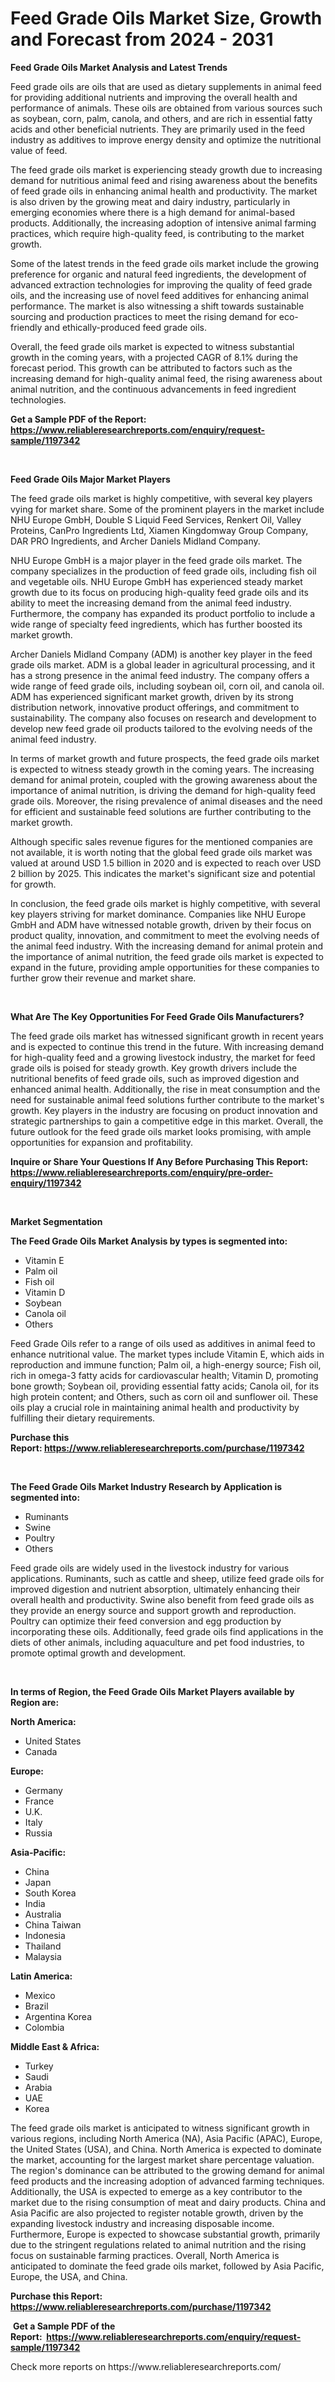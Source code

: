 <p><h1>Feed Grade Oils Market Size, Growth and Forecast from 2024 - 2031</h1></p><p><strong>Feed Grade Oils Market Analysis and Latest Trends</strong></p>
<p><p>Feed grade oils are oils that are used as dietary supplements in animal feed for providing additional nutrients and improving the overall health and performance of animals. These oils are obtained from various sources such as soybean, corn, palm, canola, and others, and are rich in essential fatty acids and other beneficial nutrients. They are primarily used in the feed industry as additives to improve energy density and optimize the nutritional value of feed.</p><p>The feed grade oils market is experiencing steady growth due to increasing demand for nutritious animal feed and rising awareness about the benefits of feed grade oils in enhancing animal health and productivity. The market is also driven by the growing meat and dairy industry, particularly in emerging economies where there is a high demand for animal-based products. Additionally, the increasing adoption of intensive animal farming practices, which require high-quality feed, is contributing to the market growth.</p><p>Some of the latest trends in the feed grade oils market include the growing preference for organic and natural feed ingredients, the development of advanced extraction technologies for improving the quality of feed grade oils, and the increasing use of novel feed additives for enhancing animal performance. The market is also witnessing a shift towards sustainable sourcing and production practices to meet the rising demand for eco-friendly and ethically-produced feed grade oils.</p><p>Overall, the feed grade oils market is expected to witness substantial growth in the coming years, with a projected CAGR of 8.1% during the forecast period. This growth can be attributed to factors such as the increasing demand for high-quality animal feed, the rising awareness about animal nutrition, and the continuous advancements in feed ingredient technologies.</p></p>
<p><strong>Get a Sample PDF of the Report:&nbsp; <a href="https://www.reliableresearchreports.com/enquiry/request-sample/1197342">https://www.reliableresearchreports.com/enquiry/request-sample/1197342</a></strong></p>
<p>&nbsp;</p>
<p><strong>Feed Grade Oils Major Market Players</strong></p>
<p><p>The feed grade oils market is highly competitive, with several key players vying for market share. Some of the prominent players in the market include NHU Europe GmbH, Double S Liquid Feed Services, Renkert Oil, Valley Proteins, CanPro Ingredients Ltd, Xiamen Kingdomway Group Company, DAR PRO Ingredients, and Archer Daniels Midland Company.</p><p>NHU Europe GmbH is a major player in the feed grade oils market. The company specializes in the production of feed grade oils, including fish oil and vegetable oils. NHU Europe GmbH has experienced steady market growth due to its focus on producing high-quality feed grade oils and its ability to meet the increasing demand from the animal feed industry. Furthermore, the company has expanded its product portfolio to include a wide range of specialty feed ingredients, which has further boosted its market growth.</p><p>Archer Daniels Midland Company (ADM) is another key player in the feed grade oils market. ADM is a global leader in agricultural processing, and it has a strong presence in the animal feed industry. The company offers a wide range of feed grade oils, including soybean oil, corn oil, and canola oil. ADM has experienced significant market growth, driven by its strong distribution network, innovative product offerings, and commitment to sustainability. The company also focuses on research and development to develop new feed grade oil products tailored to the evolving needs of the animal feed industry.</p><p>In terms of market growth and future prospects, the feed grade oils market is expected to witness steady growth in the coming years. The increasing demand for animal protein, coupled with the growing awareness about the importance of animal nutrition, is driving the demand for high-quality feed grade oils. Moreover, the rising prevalence of animal diseases and the need for efficient and sustainable feed solutions are further contributing to the market growth.</p><p>Although specific sales revenue figures for the mentioned companies are not available, it is worth noting that the global feed grade oils market was valued at around USD 1.5 billion in 2020 and is expected to reach over USD 2 billion by 2025. This indicates the market's significant size and potential for growth.</p><p>In conclusion, the feed grade oils market is highly competitive, with several key players striving for market dominance. Companies like NHU Europe GmbH and ADM have witnessed notable growth, driven by their focus on product quality, innovation, and commitment to meet the evolving needs of the animal feed industry. With the increasing demand for animal protein and the importance of animal nutrition, the feed grade oils market is expected to expand in the future, providing ample opportunities for these companies to further grow their revenue and market share.</p></p>
<p>&nbsp;</p>
<p><strong>What Are The Key Opportunities For Feed Grade Oils Manufacturers?</strong></p>
<p><p>The feed grade oils market has witnessed significant growth in recent years and is expected to continue this trend in the future. With increasing demand for high-quality feed and a growing livestock industry, the market for feed grade oils is poised for steady growth. Key growth drivers include the nutritional benefits of feed grade oils, such as improved digestion and enhanced animal health. Additionally, the rise in meat consumption and the need for sustainable animal feed solutions further contribute to the market's growth. Key players in the industry are focusing on product innovation and strategic partnerships to gain a competitive edge in this market. Overall, the future outlook for the feed grade oils market looks promising, with ample opportunities for expansion and profitability.</p></p>
<p><strong>Inquire or Share Your Questions If Any Before Purchasing This Report: <a href="https://www.reliableresearchreports.com/enquiry/pre-order-enquiry/1197342">https://www.reliableresearchreports.com/enquiry/pre-order-enquiry/1197342</a></strong></p>
<p>&nbsp;</p>
<p><strong>Market Segmentation</strong></p>
<p><strong>The Feed Grade Oils Market Analysis by types is segmented into:</strong></p>
<p><ul><li>Vitamin E</li><li>Palm oil</li><li>Fish oil</li><li>Vitamin D</li><li>Soybean</li><li>Canola oil</li><li>Others</li></ul></p>
<p><p>Feed Grade Oils refer to a range of oils used as additives in animal feed to enhance nutritional value. The market types include Vitamin E, which aids in reproduction and immune function; Palm oil, a high-energy source; Fish oil, rich in omega-3 fatty acids for cardiovascular health; Vitamin D, promoting bone growth; Soybean oil, providing essential fatty acids; Canola oil, for its high protein content; and Others, such as corn oil and sunflower oil. These oils play a crucial role in maintaining animal health and productivity by fulfilling their dietary requirements.</p></p>
<p><strong>Purchase this Report:&nbsp;<a href="https://www.reliableresearchreports.com/purchase/1197342">https://www.reliableresearchreports.com/purchase/1197342</a></strong></p>
<p>&nbsp;</p>
<p><strong>The Feed Grade Oils Market Industry Research by Application is segmented into:</strong></p>
<p><ul><li>Ruminants</li><li>Swine</li><li>Poultry</li><li>Others</li></ul></p>
<p><p>Feed grade oils are widely used in the livestock industry for various applications. Ruminants, such as cattle and sheep, utilize feed grade oils for improved digestion and nutrient absorption, ultimately enhancing their overall health and productivity. Swine also benefit from feed grade oils as they provide an energy source and support growth and reproduction. Poultry can optimize their feed conversion and egg production by incorporating these oils. Additionally, feed grade oils find applications in the diets of other animals, including aquaculture and pet food industries, to promote optimal growth and development.</p></p>
<p>&nbsp;</p>
<p><strong>In terms of Region, the Feed Grade Oils Market Players available by Region are:</strong></p>
<p>
    <p> <strong> North America: </strong>
        <ul>
            <li>United States</li>
            <li>Canada</li>
        </ul>
        </p> 
    <p> <strong> Europe: </strong>
        <ul>
            <li>Germany</li>
            <li>France</li>
            <li>U.K.</li>
            <li>Italy</li>
            <li>Russia</li>
        </ul>
        </p> 
    <p> <strong> Asia-Pacific: </strong>
        <ul>
            <li>China</li>
            <li>Japan</li>
            <li>South Korea</li>
            <li>India</li>
            <li>Australia</li>
            <li>China Taiwan</li>
            <li>Indonesia</li>
            <li>Thailand</li>
            <li>Malaysia</li>
        </ul>
        </p> 
    <p> <strong> Latin America: </strong>
        <ul>
            <li>Mexico</li>
            <li>Brazil</li>
            <li>Argentina Korea</li>
            <li>Colombia</li>
        </ul>
        </p> 
    <p> <strong> Middle East & Africa: </strong>
        <ul>
            <li>Turkey</li>
            <li>Saudi</li>
            <li>Arabia</li>
            <li>UAE</li>
            <li>Korea</li>
        </ul>
    </p>
    </p>
<p><p>The feed grade oils market is anticipated to witness significant growth in various regions, including North America (NA), Asia Pacific (APAC), Europe, the United States (USA), and China. North America is expected to dominate the market, accounting for the largest market share percentage valuation. The region's dominance can be attributed to the growing demand for animal feed products and the increasing adoption of advanced farming techniques. Additionally, the USA is expected to emerge as a key contributor to the market due to the rising consumption of meat and dairy products. China and Asia Pacific are also projected to register notable growth, driven by the expanding livestock industry and increasing disposable income. Furthermore, Europe is expected to showcase substantial growth, primarily due to the stringent regulations related to animal nutrition and the rising focus on sustainable farming practices. Overall, North America is anticipated to dominate the feed grade oils market, followed by Asia Pacific, Europe, the USA, and China.</p></p>
<p><strong>Purchase this Report: <a href="https://www.reliableresearchreports.com/purchase/1197342">https://www.reliableresearchreports.com/purchase/1197342</a></strong></p>
<p>&nbsp;<strong>Get a Sample PDF of the Report:&nbsp;&nbsp;<a href="https://www.reliableresearchreports.com/enquiry/request-sample/1197342">https://www.reliableresearchreports.com/enquiry/request-sample/1197342</a></strong></p>
<p><strong></strong></p>
<p>Check more reports on https://www.reliableresearchreports.com/</p>